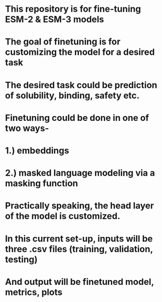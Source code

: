 # This repository is for fine-tuning ESM-2 & ESM-3 models
# The goal of finetuning is for customizing the model for a desired task 
# The desired task could be prediction of solubility, binding, safety etc.
# Finetuning could be done in one of two ways-
# 1.) embeddings
# 2.) masked language modeling via a masking function
# Practically speaking, the head layer of the model is customized.
# In this current set-up, inputs will be three .csv files (training, validation, testing)
# And output will be finetuned model, metrics, plots